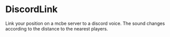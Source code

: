 # DiscordLink
Link your position on a mcbe server to a discord voice. The sound changes according to the distance to the nearest players.
